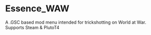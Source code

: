 # Essence_WAW
A .GSC based mod menu intended for trickshotting on World at War. Supports Steam &amp; PlutoT4
